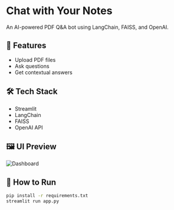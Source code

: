 # Chat with Your Notes

An AI-powered PDF Q&A bot using LangChain, FAISS, and OpenAI.

## 🔧 Features
- Upload PDF files
- Ask questions
- Get contextual answers

## 🛠️ Tech Stack
- Streamlit
- LangChain
- FAISS
- OpenAI API

## 🖼️ UI Preview
![Dashboard](images/chat_with_notes_dashboard.png)

## 🚀 How to Run
```bash
pip install -r requirements.txt
streamlit run app.py
```
